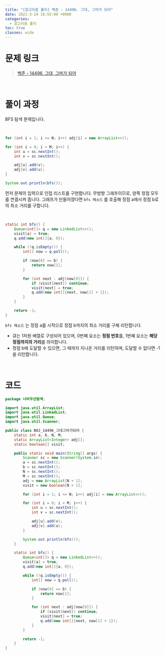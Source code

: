 ```yaml
---
title: "[알고리즘 풀이] 백준 - 14496. 그대, 그머가 되어"
date: 2021-3-24 16:55:00 +0900
categories:
  - 알고리즘 풀이
toc: true
classes: wide
---
```


# 문제 링크

> [백준 - 14496. 그대, 그머가 되어](https://www.acmicpc.net/problem/14496)

<br>

# 풀이 과정

BFS 탐색 문제입니다.

<br>

```java
for (int i = 1; i <= N; i++) adj[i] = new ArrayList<>();

for (int i = 0; i < M; i++) {
    int u = sc.nextInt();
    int v = sc.nextInt();

    adj[u].add(v);
    adj[v].add(u);
}

System.out.println(bfs());
```

먼저 문제의 입력으로 인접 리스트를 구현합니다. 무방향 그래프이므로, 양쪽 정점 모두를 연결시켜 줍니다. 그래프가 만들어졌다면 `bfs 메소드` 를 호출해 정점 a에서 정점 b로의 최소 거리를 구합니다.

<br>

```java
static int bfs() {
    Queue<int[]> q = new LinkedList<>();
    visit[a] = true;
    q.add(new int[]{a, 0});

    while (!q.isEmpty()) {
        int[] now = q.poll();

        if (now[0] == b) {
            return now[1];
        }

        for (int next : adj[now[0]]) {
            if (visit[next]) continue;
            visit[next] = true;
            q.add(new int[]{next, now[1] + 1});
        }
    }

    return -1;
}
```

`bfs 메소드` 는 정점 a를 시작으로 정점 b까지의 최소 거리를 구해 리턴합니다.

- 큐는 1차원 배열로 구성되어 있으며, 0번째 요소는 **정점 번호**를, 1번째 요소는 **해당 정점까지의 거리**를 의미합니다.
- 정점 b에 도달할 수 있으면, 그 때까지 지나온 거리를 리턴하며, 도달할 수 없다면 -1을 리턴합니다.

<br>

# 코드

```java
package 너비우선탐색;

import java.util.ArrayList;
import java.util.LinkedList;
import java.util.Queue;
import java.util.Scanner;

public class BOJ_14496_그대그머가되어 {
    static int a, b, N, M;
    static ArrayList<Integer> adj[];
    static boolean[] visit;

    public static void main(String[] args) {
        Scanner sc = new Scanner(System.in);
        a = sc.nextInt();
        b = sc.nextInt();
        N = sc.nextInt();
        M = sc.nextInt();
        adj = new ArrayList[N + 1];
        visit = new boolean[N + 1];

        for (int i = 1; i <= N; i++) adj[i] = new ArrayList<>();

        for (int i = 0; i < M; i++) {
            int u = sc.nextInt();
            int v = sc.nextInt();

            adj[u].add(v);
            adj[v].add(u);
        }

        System.out.println(bfs());
    }

    static int bfs() {
        Queue<int[]> q = new LinkedList<>();
        visit[a] = true;
        q.add(new int[]{a, 0});

        while (!q.isEmpty()) {
            int[] now = q.poll();

            if (now[0] == b) {
                return now[1];
            }

            for (int next : adj[now[0]]) {
                if (visit[next]) continue;
                visit[next] = true;
                q.add(new int[]{next, now[1] + 1});
            }
        }

        return -1;
    }
}
```